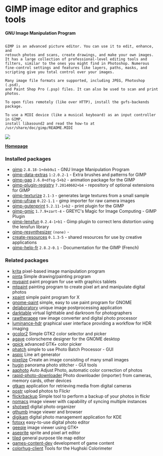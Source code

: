# GIMP image editor and graphics tools

__GNU Image Manipulation Program__

```

GIMP is an advanced picture editor. You can use it to edit, enhance, and
retouch photos and scans, create drawings, and make your own images.
It has a large collection of professional-level editing tools and
filters, similar to the ones you might find in Photoshop. Numerous
fine-control settings and features like layers, paths, masks, and
scripting give you total control over your images.

Many image file formats are supported, including JPEG, Photoshop (.psd),
and Paint Shop Pro (.psp) files. It can also be used to scan and print
photos.

To open files remotely (like over HTTP), install the gvfs-backends
package.

To use a MIDI device (like a musical keyboard) as an input controller in GIMP,
install libasound2 and read the how-to at /usr/share/doc/gimp/README.MIDI

```

[![](https://screenshots.debian.net/thumbnail-with-version/gimp/9001)](https://screenshots.debian.net/screenshot-with-version/gimp/9001)



**[Homepage](http://www.gimp.org/)**

### Installed packages

* [gimp](https://packages.debian.org/stretch/gimp) `2.8.18-1+deb9u1` - GNU Image Manipulation Program
* [gimp-data-extras](https://packages.debian.org/stretch/gimp-data-extras) `1:2.0.2-1` - Extra brushes and patterns for GIMP
* [gimp-gap](https://packages.debian.org/stretch/gimp-gap) `2.6.0+dfsg-5+b2` - animation package for the GIMP
* [gimp-plugin-registry](https://packages.debian.org/stretch/gimp-plugin-registry) `7.20140602+b4` - repository of optional extensions for GIMP
* [gimp-texturize](https://packages.debian.org/stretch/gimp-texturize) `2.1-3` - generates large textures from a small sample
* [gimp-ufraw](https://packages.debian.org/stretch/gimp-ufraw) `0.22-1.1` - gimp importer for raw camera images
* [gimp-gutenprint](https://packages.debian.org/stretch/gimp-gutenprint) `5.2.11-1+b2` - print plugin for the GIMP
* [gimp-gmic](https://packages.debian.org/stretch/gimp-gmic) `1.7.9+zart-4` - GREYC's Magic for Image Computing - GIMP Plugin
* [gimp-lensfun](https://packages.debian.org/stretch/gimp-lensfun) `0.2.4-1+b1` - Gimp plugin to correct lens distortion using the lensfun library
* [gimp-resynthesizer](https://packages.debian.org/stretch/gimp-resynthesizer) `(none)` - 
* [create-resources](https://packages.debian.org/stretch/create-resources) `0.1.3-5` - shared resources for use by creative applications
* [gimp-help-fr](https://packages.debian.org/stretch/gimp-help-fr) `2.8.2-0.1` - Documentation for the GIMP (French)

### Related packages

 * [krita](https://packages.debian.org/stretch/krita) pixel-based image manipulation program
 * [pinta](https://packages.debian.org/stretch/pinta) Simple drawing/painting program
 * [mypaint](https://packages.debian.org/stretch/mypaint) paint program for use with graphics tablets
 * [mtpaint](https://packages.debian.org/stretch/mtpaint) painting program to create pixel art and manipulate digital photos
 * [xpaint](https://packages.debian.org/stretch/xpaint) simple paint program for X
 * [gnome-paint](https://packages.debian.org/stretch/gnome-paint) simple, easy to use paint program for GNOME
 * [delaboratory](https://packages.debian.org/stretch/delaboratory) unique image postprocessing application
 * [darktable](https://packages.debian.org/stretch/darktable) virtual lighttable and darkroom for photographers
 * [rawtherapee](https://packages.debian.org/stretch/rawtherapee) raw image converter and digital photo processor
 * [luminance-hdr](https://packages.debian.org/stretch/luminance-hdr) graphical user interface providing a workflow for HDR imaging
 * [gcolor2](https://packages.debian.org/stretch/gcolor2) Simple GTK2 color selector and picker
 * [agave](https://packages.debian.org/stretch/agave) colorscheme designer for the GNOME desktop
 * [gpick](https://packages.debian.org/stretch/gpick) advanced GTK+ color picker
 * [phatch](https://packages.debian.org/stretch/phatch) simple to use Photo Batch Processor - GUI
 * [aspic](https://packages.debian.org/stretch/aspic) Line art generator
 * [pixelize](https://packages.debian.org/stretch/pixelize) Create an image consisting of many small images
 * [hugin](https://packages.debian.org/stretch/hugin) panorama photo stitcher - GUI tools
 * [aaphoto](https://packages.debian.org/stretch/aaphoto) Auto Adjust Photo, automatic color correction of photos
 * [rapid-photo-downloader](https://packages.debian.org/stretch/rapid-photo-downloader) Photo downloader (importer) from cameras, memory cards, other devices
 * [gtkam](https://packages.debian.org/stretch/gtkam) application for retrieving media from digital cameras
 * [postr](https://packages.debian.org/stretch/postr) upload photos to Flickr
 * [flickrbackup](https://packages.debian.org/stretch/flickrbackup) Simple tool to perform a backup of your photos in flickr
 * [nomacs](https://packages.debian.org/stretch/nomacs) image viewer with capability of syncing multiple instances
 * [shotwell](https://packages.debian.org/stretch/shotwell) digital photo organizer
 * [gthumb](https://packages.debian.org/stretch/gthumb) image viewer and browser
 * [digikam](https://packages.debian.org/stretch/digikam) digital photo management application for KDE
 * [fotoxx](https://packages.debian.org/stretch/fotoxx) easy-to-use digital photo editor
 * [geeqie](https://packages.debian.org/stretch/geeqie) image viewer using GTK+
 * [aseprite](https://packages.debian.org/stretch/aseprite) sprite and pixel art editor
 * [tiled](https://packages.debian.org/stretch/tiled) general purpose tile map editor
 * [games-content-dev](https://packages.debian.org/stretch/games-content-dev) development of game content
 * [colorhug-client](https://packages.debian.org/stretch/colorhug-client) Tools for the Hughski Colorimeter
